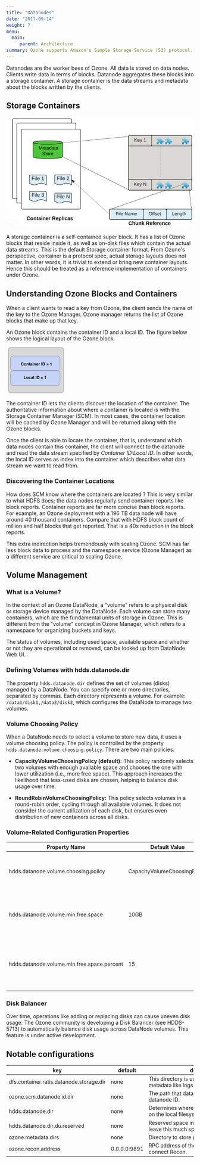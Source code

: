 ```yaml
---
title: "Datanodes"
date: "2017-09-14"
weight: 7
menu: 
  main:
     parent: Architecture
summary: Ozone supports Amazon's Simple Storage Service (S3) protocol. In fact, You can use S3 clients and S3 SDK based applications without any modifications with Ozone.
---
```

<!---
  Licensed to the Apache Software Foundation (ASF) under one or more
  contributor license agreements.  See the NOTICE file distributed with
  this work for additional information regarding copyright ownership.
  The ASF licenses this file to You under the Apache License, Version 2.0
  (the "License"); you may not use this file except in compliance with
  the License.  You may obtain a copy of the License at

      http://www.apache.org/licenses/LICENSE-2.0

  Unless required by applicable law or agreed to in writing, software
  distributed under the License is distributed on an "AS IS" BASIS,
  WITHOUT WARRANTIES OR CONDITIONS OF ANY KIND, either express or implied.
  See the License for the specific language governing permissions and
  limitations under the License.
-->

Datanodes are the worker bees of Ozone. All data is stored on data nodes.
Clients write data in terms of blocks. Datanode aggregates these blocks into
a storage container. A storage container is the data streams and metadata
about the blocks written by the clients.

## Storage Containers

![Container Metadata](ContainerMetadata.png)

A storage container is a self-contained super block. It has a list of Ozone
blocks that reside inside it, as well as on-disk files which contain the
actual data streams. This is the default Storage container format. From
Ozone's perspective, container is a protocol spec, actual storage layouts
does not matter. In other words, it is trivial to extend or bring new
container layouts. Hence this should be treated as a reference implementation
of containers under Ozone.

## Understanding Ozone Blocks and Containers

When a client wants to read a key from Ozone, the client sends the name of
the key to the Ozone Manager. Ozone manager returns the list of Ozone blocks
that make up that key.

An Ozone block contains the container ID and a local ID. The figure below
shows the logical layout of the Ozone block.

![Ozone Block](OzoneBlock.png)

The container ID lets the clients discover the location of the container. The
authoritative information about where a container is located is with the
Storage Container Manager (SCM). In most cases, the container location will be
cached by Ozone Manager and will be returned along with the Ozone blocks.


Once the client is able to locate the container, that is, understand which
data nodes contain this container, the client will connect to the datanode
and read the data stream specified by _Container ID:Local ID_. In other
words, the local ID serves as index into the container which describes what
data stream we want to read from.

### Discovering the Container Locations

How does SCM know where the containers are located ? This is very similar to
what HDFS does; the data nodes regularly send container reports like block
reports. Container reports are far more concise than block reports. For
example, an Ozone deployment with a 196 TB data node will have around 40
thousand containers. Compare that with HDFS block count of million and half
blocks that get reported. That is a 40x reduction in the block reports.

This extra indirection helps tremendously with scaling Ozone. SCM has far
less block data to process and the namespace service (Ozone Manager) as a
different service are critical to scaling Ozone.

## Volume Management

### What is a Volume?

In the context of an Ozone DataNode, a "volume" refers to a physical disk or storage device managed by the DataNode. Each volume can store many containers, which are the fundamental units of storage in Ozone. This is different from the "volume" concept in Ozone Manager, which refers to a namespace for organizing buckets and keys.

The status of volumes, including used space, available space and whether or not they are operational or removed, can be looked up from DataNode Web UI.

### Defining Volumes with hdds.datanode.dir

The property `hdds.datanode.dir` defines the set of volumes (disks) managed by a DataNode. You can specify one or more directories, separated by commas. Each directory represents a volume.
For example: `/data1/disk1,/data2/disk2`, which configures the DataNode to manage two volumes.

### Volume Choosing Policy

When a DataNode needs to select a volume to store new data, it uses a volume choosing policy. The policy is controlled by the property `hdds.datanode.volume.choosing.policy`. There are two main policies:

- **CapacityVolumeChoosingPolicy (default):**
  This policy randomly selects two volumes with enough available space and chooses the one with lower utilization (i.e., more free space). This approach increases the likelihood that less-used disks are chosen, helping to balance disk usage over time.

- **RoundRobinVolumeChoosingPolicy:**
  This policy selects volumes in a round-robin order, cycling through all available volumes. It does not consider the current utilization of each disk, but ensures even distribution of new containers across all disks.

### Volume-Related Configuration Properties

| Property Name                                 | Default Value                        | Description                                                                                  |
|-----------------------------------------------|--------------------------------------|----------------------------------------------------------------------------------------------|
| hdds.datanode.volume.choosing.policy          | CapacityVolumeChoosingPolicy          | The policy used to select a volume for new containers.                                       |
| hdds.datanode.volume.min.free.space           | 10GB                                 | Minimum free space required on a volume to be eligible for new containers.                   |
| hdds.datanode.volume.min.free.space.percent   | 15                                   | Minimum free space percentage required on a volume to be eligible for new containers.        |

### Disk Balancer

Over time, operations like adding or replacing disks can cause uneven disk usage. The Ozone community is developing a Disk Balancer (see HDDS-5713) to automatically balance disk usage across DataNode volumes. This feature is under active development.

## Notable configurations

key | default | <div style="width: 300px;">description</div>
----|---------|------------
dfs.container.ratis.datanode.storage.dir | none | This directory is used for storing Ratis metadata like logs.
ozone.scm.datanode.id.dir | none | The path that datanodes will use to store the datanode ID.
hdds.datanode.dir | none | Determines where HDDS data will be stored on the local filesystem.
hdds.datanode.dir.du.reserved | none | Reserved space in bytes per volume. Always leave this much space free for non dfs use.
ozone.metadata.dirs | none | Directory to store persisted data (RocksDB).
ozone.recon.address | 0.0.0.0:9891 | RPC address of the Recon. Use <host:port> to connect Recon.

